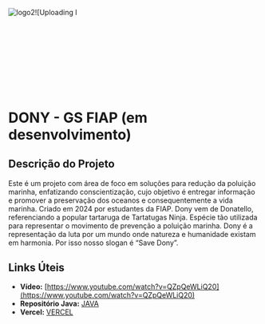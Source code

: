 ![logo2](https://github.com/DiegoCostaCode/JAVA_API_DONY/assets/142529378/60deafc1-b2ca-4258-9d84-106f18680d43)![Uploading l<svg width="543" height="158" viewBox="0 0 543 158" fill="none" xmlns="http://www.w3.org/2000/svg">
# DONY - GS FIAP (em desenvolvimento)

## Descrição do Projeto

Este é um projeto com área de foco em soluções para redução da poluição marinha, enfatizando conscientização, cujo objetivo é entregar informação e promover a preservação dos oceanos e consequentemente a vida marinha. Criado em 2024 por estudantes da FIAP. 
Dony vem de Donatello, referenciando a popular tartaruga de Tartatugas Ninja. Espécie tão utilizada para representar o movimento de prevenção a poluição marinha. Dony é a representação da luta por um mundo onde natureza e humanidade existam em harmonia. Por isso nosso slogan é “Save Dony”. 

## Links Úteis

- **Vídeo:** [https://www.youtube.com/watch?v=QZpQeWLiQ20](https://www.youtube.com/watch?v=QZpQeWLiQ20)
- **Repositório Java:** [JAVA](https://github.com/DiegoCostaCode/JAVA_API_DONY)
- **Vercel:** [VERCEL]()
